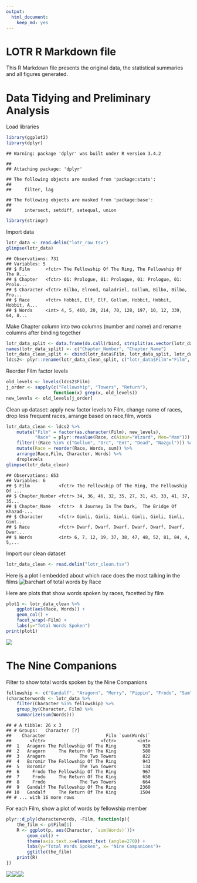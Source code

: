 ```yaml
---
output:
  html_document:
    keep_md: yes
---
```

LOTR R Markdown file
========================================================

This R Markdown file presents the original data, the statistical summaries and all figures generated.

# Data Tidying and Preliminary Analysis

Load libraries


```r
library(ggplot2)
library(dplyr)
```

```
## Warning: package 'dplyr' was built under R version 3.4.2
```

```
## 
## Attaching package: 'dplyr'
```

```
## The following objects are masked from 'package:stats':
## 
##     filter, lag
```

```
## The following objects are masked from 'package:base':
## 
##     intersect, setdiff, setequal, union
```

```r
library(stringr)
```

Import data


```r
lotr_data <- read.delim("lotr_raw.tsv")
glimpse(lotr_data)
```

```
## Observations: 731
## Variables: 5
## $ Film      <fctr> The Fellowship Of The Ring, The Fellowship Of The R...
## $ Chapter   <fctr> 01: Prologue, 01: Prologue, 01: Prologue, 01: Prolo...
## $ Character <fctr> Bilbo, Elrond, Galadriel, Gollum, Bilbo, Bilbo, Fro...
## $ Race      <fctr> Hobbit, Elf, Elf, Gollum, Hobbit, Hobbit, Hobbit, A...
## $ Words     <int> 4, 5, 460, 20, 214, 70, 128, 197, 10, 12, 339, 64, 8...
```

Make Chapter column into two columns (number and name) and rename columns after binding together


```r
lotr_data_split <- data.frame(do.call(rbind, strsplit(as.vector(lotr_data$Chapter), split = ":")))
names(lotr_data_split) <- c("Chapter_Number", "Chapter_Name")
lotr_data_clean_split <- cbind(lotr_data$Film, lotr_data_split, lotr_data$Character, lotr_data$Race, lotr_data$Words)
ldcs2<- plyr::rename(lotr_data_clean_split, c("lotr_data$Film"="Film", "lotr_data$Character"="Character", "lotr_data$Race"="Race", "lotr_data$Words"="Words"))
```

Reorder Film factor levels


```r
old_levels <- levels(ldcs2$Film)
j_order <- sapply(c("Fellowship", "Towers", "Return"),
				  function(x) grep(x, old_levels))
new_levels <- old_levels[j_order]
```

Clean up dataset: apply new factor levels to Film, change name of races, drop less frequent races, arrange based on race,film, words


```r
lotr_data_clean <- ldcs2 %>% 
	mutate("Film" = factor(as.character(Film), new_levels),
		   "Race" = plyr::revalue(Race, c(Ainur="Wizard", Men="Man"))) %>% 
	filter(!(Race %in% c("Gollum", "Orc", "Ent", "Dead", "Nazgul"))) %>% 
	mutate(Race = reorder(Race, Words, sum)) %>% 
	arrange(Race,Film, Character, Words) %>% 
	droplevels
glimpse(lotr_data_clean)
```

```
## Observations: 653
## Variables: 6
## $ Film           <fctr> The Fellowship Of The Ring, The Fellowship Of ...
## $ Chapter_Number <fctr> 34, 36, 46, 32, 35, 27, 31, 43, 33, 41, 37, 35...
## $ Chapter_Name   <fctr>  A Journey In The Dark,  The Bridge Of Khazad-...
## $ Character      <fctr> Gimli, Gimli, Gimli, Gimli, Gimli, Gimli, Giml...
## $ Race           <fctr> Dwarf, Dwarf, Dwarf, Dwarf, Dwarf, Dwarf, Dwar...
## $ Words          <int> 6, 7, 12, 19, 37, 38, 47, 48, 52, 81, 84, 4, 5,...
```

Import our clean dataset

```r
lotr_data_clean <- read.delim("lotr_clean.tsv")
```

Here is a plot I embedded about which race does the most talking in the films
![barchart of total words by Race](Images/barchart_total-words-by-race.png)

Here are plots that show words spoken by races, facetted by film


```r
plot1 <- lotr_data_clean %>% 
	ggplot(aes(Race, Words)) + 
	geom_col() +
	facet_wrap(~Film) +
	labs(y="Total Words Spoken") 
print(plot1)
```

![](Step04-lotrreport_files/figure-html/unnamed-chunk-7-1.png)<!-- -->

# The Nine Companions

Filter to show total words spoken by the Nine Companions


```r
fellowship <- c("Gandalf", "Aragorn", "Merry", "Pippin", "Frodo", "Sam", "Gimli", "Legolas", "Boromir")
(characterwords <- lotr_data %>% 
	filter(Character %in% fellowship) %>% 
	group_by(Character, Film) %>% 
	summarize(sum(Words)))
```

```
## # A tibble: 26 x 3
## # Groups:   Character [?]
##    Character                       Film `sum(Words)`
##       <fctr>                     <fctr>        <int>
##  1   Aragorn The Fellowship Of The Ring          920
##  2   Aragorn     The Return Of The King          580
##  3   Aragorn             The Two Towers          822
##  4   Boromir The Fellowship Of The Ring          943
##  5   Boromir             The Two Towers          134
##  6     Frodo The Fellowship Of The Ring          967
##  7     Frodo     The Return Of The King          650
##  8     Frodo             The Two Towers          664
##  9   Gandalf The Fellowship Of The Ring         2360
## 10   Gandalf     The Return Of The King         1504
## # ... with 16 more rows
```

For each Film, show a plot of words by fellowship member


```r
plyr::d_ply(characterwords, ~Film, function(p){
	the_film <- p$Film[1]
	R <- ggplot(p, aes(Character, `sum(Words)`))+ 
		geom_col() +
		theme(axis.text.x=element_text (angle=270)) +
		labs(y="Total Words Spoken", x= "Nine Companions")+
		ggtitle(the_film)
	print(R)
})
```

![](Step04-lotrreport_files/figure-html/unnamed-chunk-9-1.png)<!-- -->![](Step04-lotrreport_files/figure-html/unnamed-chunk-9-2.png)<!-- -->![](Step04-lotrreport_files/figure-html/unnamed-chunk-9-3.png)<!-- -->


